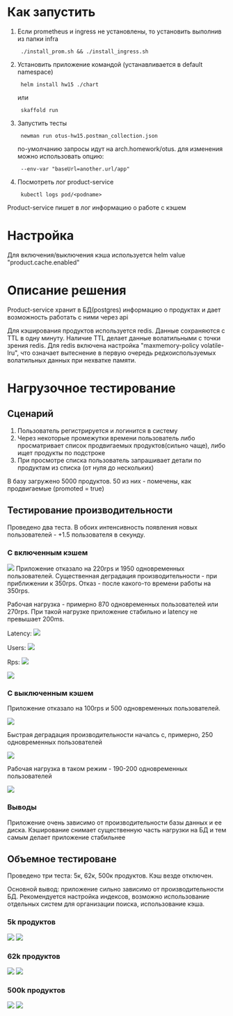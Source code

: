 # Как запустить
1. Если prometheus и ingress не установлены, то установить выполнив из папки infra

        ./install_prom.sh && ./install_ingress.sh

1. Установить приложение командой (устанавливается в default namespace)

        helm install hw15 ./chart
        
    или
    
        skaffold run

1. Запустить тесты

        newman run otus-hw15.postman_collection.json

    по-умолчанию запросы идут на arch.homework/otus.
    для изменения можно использовать опцию: 

        --env-var "baseUrl=another.url/app"

1. Посмотреть лог product-service

        kubectl logs pod/<podname>

Product-service пишет в лог информацию о работе с кэшем

# Настройка

Для включения/выключения кэша используется helm value "product.cache.enabled"

# Описание решения
Product-service хранит в БД(postgres) информацию о продуктах и дает возможность работать с ними через api

Для кэширования продуктов используется redis. Данные сохраняются с TTL в одну минуту. Наличие TTL делает данные волатильными с точки зрения redis.
Для redis включена настройка "maxmemory-policy volatile-lru", что означает вытеснение в первую очередь редкоиспользуемых волатильных данных при нехватке памяти.

# Нагрузочное тестирование
## Сценарий
1. Пользователь регистрируется и логинится в систему
1. Через некоторые промежутки времени пользователь либо просматривает список продвигаемых продуктов(сильно чаще), либо ищет продукты по подстроке
1. При просмотре списка пользователь запрашивает детали по продуктам из списка (от нуля до нескольких)

В базу загружено 5000 продуктов. 50 из них - помечены, как продвигаемые (promoted = true)

## Тестирование производительности
Проведено два теста. В обоих интенсивность появления новых пользователей - +1.5 пользователя в секунду.
### С включенным кэшем

![](readme.assets/with-cache/locust.png)
Приложение отказало на 220rps и 1950 одновременных пользователей. Существенная деградация производительности - при приближении к 350rps. Отказ - после какого-то времени работы на 350rps.

Рабочая нагрузка - примерно 870 одновременных пользователей или 270rps. При такой нагрузке приложение стабильно и latency не превышает 200ms.

Latency:
![](readme.assets/with-cache/locust-workload-latency.png)

Users:
![](readme.assets/with-cache/locust-workload-users.png)

Rps:
![](readme.assets/with-cache/locust-workload-rps.png)


![](readme.assets/with-cache/grafana.png)

### С выключенным кэшем
Приложение отказало на 100rps и 500 одновременных пользователей.

![](readme.assets/without-cache/locust.png)

Быстрая деградация производительности началсь с, примерно, 250 одновременных пользователей

![](readme.assets/without-cache/locust-degradation.png)

Рабочая нагрузка в таком режим - 190-200 одновременных пользователей

![](readme.assets/without-cache/grafana.png)

### Выводы
Приложение очень зависимо от производительности базы данных и ее диска. Кэширование снимает существенную часть нагрузки на БД и тем самым делает приложение стабильнее


## Объемное тестироване
Проведено три теста: 5к, 62к, 500к продуктов. Кэш везде отключен.

Основной вывод: приложение сильно зависимо от производительности БД. Рекомендуется настройка индексов, возможно использование отдельных систем для организации поиска, использование кэша.

### 5k продуктов
![](readme.assets/volume-5k/grafana.png)
![](readme.assets/volume-5k/locust.png)

### 62k продуктов
![](readme.assets/volume-62k/grafana.png)
![](readme.assets/volume-62k/locust.png)

### 500k продуктов
![](readme.assets/volume-500k/grafana.png)
![](readme.assets/volume-500k/locust.png)
